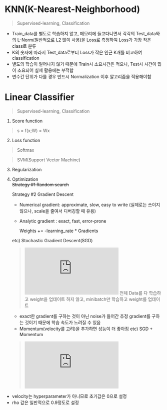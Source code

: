 # KNN(K-Nearest-Neighborhood)

> Supervised-learning, Classification

* Train_data를 별도로 학습하지 않고, 메모리에 들고다니면서 각각의 Test_data와의 L-Norm(일반적으로 L2 많이 사용)을 Loss로 측정하여 Loss가 가장 작은 class로 분류
* K의 숫자에 따라서 Test_data로부터 Loss가 작은 인근 K개를 비교하여 classification
* 별도의 학습이 일어나지 않기 때문에 Train시 소요시간은 적으나, Test시 시간이 많이 소요되어 실제 활용에는 부적합
* 변수간 단위가 다를 경우 반드시 Normalization 이후 알고리즘을 적용해야함

# Linear Classifier

> Supervised-learning, Classification

1. Score function
> s = f(x;W) = Wx

2. Loss function
> Softmax

> SVM(Support Vector Machine)

3. Regularization

4. Optimization  
  ~~Strategy #1 Random search~~  

    Strategy #2 Gradient Descent
      - Numerical gradient: approximate, slow, easy to write
        (실제로는 쓰이지 않으나, scale을 줄여서 디버깅할 때 유용)
      - Analytic gradient : exact, fast, error-prone
      
        Weights += -learning_rate * Gradients
  
      etc) Stochastic Gradient Descent(SGD)
      > ![equation](https://latex.codecogs.com/gif.latex?x_%7Bt&plus;1%7D%20%3D%20x_%7Bt%7D%20-%20%5Calpha%5Cbigtriangledown%20f%28x_%7Bt%7D%29)
      > 전체 Data를 다 학습하고 weight을 업데이트 하지 않고, minibatch만 학습하고 weight를 업데이트
      * exact한 gradient를 구하는 것이 아닌 noise가 들어간 추정 gradient를 구하는 것이기 때문에 학습 속도가 느려질 수 있음
      * Momentum(velocity를 고려)을 추가하면 성능이 더 좋아짐
 etc) SGD + Momentum
      > ![equation](https://latex.codecogs.com/gif.latex?%5C%5C%20v_%7Bt&plus;1%7D%20%3D%20%5Crho%20v_%7Bt%7D%20&plus;%20%5Cbigtriangledown%20f%28x_%7Bt%7D%29%20%5C%5C%20x_%7Bt&plus;1%7D%20%3D%20x_%7Bt%7D%20-%20%5Calpha%20v_%7Bt&plus;1%7D)
 * velocity는 hyperparameter가 아니므로 초기값은 0으로 설정
 * rho 값은 일반적으로 0.9정도로 설정
<!--stackedit_data:
eyJoaXN0b3J5IjpbLTEwNTEzOTY3NDYsMTA4NTMwNTkwMCwtMT
MzMTY5Mjk2LDU4MjQ5MjI4NCw3NTU4Nzk4MDFdfQ==
-->